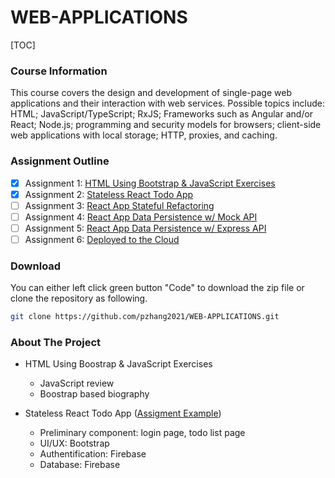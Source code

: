 # WEB-APPLICATIONS

[TOC]

### Course Information

This course covers the design and development of single-page web applications and their interaction with web services. Possible topics include: HTML; JavaScript/TypeScript; RxJS; Frameworks such as Angular and/or React; Node.js; programming and security models for browsers; client-side web applications with local storage; HTTP, proxies, and caching.

### Assignment Outline

- [x] Assignment 1: [HTML Using Bootstrap & JavaScript Exercises](https://github.com/pzhang2021/WEB-APPLICATIONS/tree/main/Assignment%201)
- [x] Assignment 2: [Stateless React Todo App](https://github.com/pzhang2021/WEB-APPLICATIONS/tree/main/Assignment%202)
- [ ] Assignment 3: [React App Stateful Refactoring](https://github.com/pzhang2021/WEB-APPLICATIONS/tree/main/Assignment%203)
- [ ] Assignment 4: [React App Data Persistence w/ Mock API](https://github.com/pzhang2021/WEB-APPLICATIONS/tree/main/Assignment%204)
- [ ] Assignment 5: [React App Data Persistence w/ Express API](https://github.com/pzhang2021/WEB-APPLICATIONS/tree/main/Assignment%205)
- [ ] Assignment 6: [Deployed to the Cloud](https://github.com/pzhang2021/WEB-APPLICATIONS/tree/main/Assignment%206)

### Download

You can either left click green button "Code" to download the zip file or clone the repository as following.

```sh
git clone https://github.com/pzhang2021/WEB-APPLICATIONS.git
```

### About The Project

- HTML Using Boostrap & JavaScript Exercises
  - JavaScript review
  - Boostrap based biography

- Stateless React Todo App (<a href="https://peaceful-jang-3c7065.netlify.app/">Assigment Example</a>)

  - Preliminary component: login page, todo list page
  - UI/UX: Bootstrap
  - Authentification: Firebase
  - Database: Firebase

  

  
